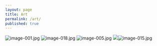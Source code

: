 ```yaml
---
layout: page
title: Art
permalink: /art/
published: true
---
```

![image-001.jpg]({{site.baseurl}}/image-001.jpg)
![image-018.jpg]({{site.baseurl}}/image-018.jpg)
![image-005.jpg]({{site.baseurl}}/image-005.jpg)
![]({{site.baseurl}}//image-015.jpg)![image-015.jpg]({{site.baseurl}}/image-015.jpg)

